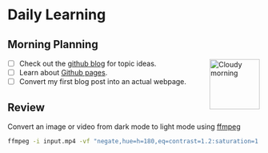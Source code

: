# Daily Learning
## Morning Planning
 <img alt="Cloudy morning" src="https://octodex.github.com/images/cloud.jpg" width="100" align="right">
 
- [ ] Check out the [github blog](https://github.blog/) for topic ideas.
- [ ] Learn about [Github pages](https://skills.github.com/#first-day-on-github).
- [ ] Convert my first blog post into an actual webpage.

## Review
Convert an image or video from dark mode to light mode using [ffmpeg](https://www.ffmpeg.org)
```bash
ffmpeg -i input.mp4 -vf "negate,hue=h=180,eq=contrast=1.2:saturation=1.1" output.mp4
```
